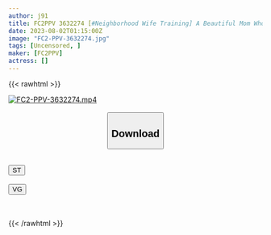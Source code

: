 ```yaml
---
author: j91
title: FC2PPV 3632274 [#Neighborhood Wife Training] A Beautiful Mom Who Raises Two Boys (33) Is Made To Melt By A Meat Stick That Pokes Only Good Places… Forgetting Her Home And Completely Depraved. I’m Sorry For Being A Naughty Mom… Ah Ah! !” [cen]
date: 2023-08-02T01:15:00Z
image: "FC2-PPV-3632274.jpg"
tags: [Uncensored, ]
maker: [FC2PPV]
actress: []
---
```



{{< rawhtml >}}

<div class="video" data-videoid="08kbKeQ9ggIbl0g">
    <a href="javascript:;">
        <img src="https://my.j91.asia/posts/FC2-PPV-3632274/FC2-PPV-3632274.jpg" width="WIDTH" height="HEIGHT" alt="FC2-PPV-3632274.mp4" loading="lazy">
    </a>
</div>

<script type="text/javascript" src="https://j91.asia/asset/on-demand-st.js"></script>

<br>
  <link rel="stylesheet" href="https://j91.asia/asset/bs5.css">
  
  <center>
  <button class="btn btn-primary" type="button" data-bs-toggle="collapse" data-bs-target=".multi-collapse" aria-expanded="false" aria-controls="multiCollapseExample1 multiCollapseExample2"><h2>Download</h2></button></center>
</p>
<div class="row">
  <div class="col">
    <div class="collapse multi-collapse" id="multiCollapseExample1">
      <div class="card card-body">
	      	      <br>
<div class="buttons">  
<a href="https://streamtape.to/v/08kbKeQ9ggIbl0g"><button class="btn-hover color-3"><i class="fa fa-download"></i> ST</button></a></div>
    </div>
  </div>
</div>
  <div class="col">
    <div class="collapse multi-collapse" id="multiCollapseExample2">
      <div class="card card-body">
	      <br>
<div class="buttons">
    <a href="https://vgembed.com/v/g9Vd5J6orj5qQjG"><button class="btn-hover color-9"><i class="fa fa-download"></i> VG</button></a></div>
<br><br>
      </div>
    </div>
  </div>
</div>

{{< /rawhtml >}}